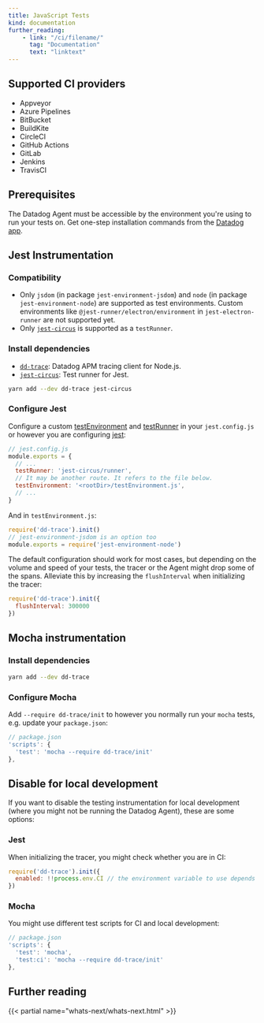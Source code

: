 ```yaml
---
title: JavaScript Tests
kind: documentation
further_reading:
    - link: "/ci/filename/"
      tag: "Documentation"
      text: "linktext"
---
```


## Supported CI providers

* Appveyor
* Azure Pipelines
* BitBucket
* BuildKite
* CircleCI
* GitHub Actions
* GitLab
* Jenkins
* TravisCI

## Prerequisites

The Datadog Agent must be accessible by the environment you're using to run your tests on. Get one-step installation commands from the [Datadog app][1].

## Jest Instrumentation

### Compatibility

* Only `jsdom` (in package `jest-environment-jsdom`) and `node` (in package `jest-environment-node`) are supported as test environments. Custom environments like `@jest-runner/electron/environment` in `jest-electron-runner` are not supported yet.
* Only [`jest-circus`][2] is supported as a `testRunner`. 

### Install dependencies
* [`dd-trace`][3]: Datadog APM tracing client for Node.js.
* [`jest-circus`][2]: Test runner for Jest.

```bash
yarn add --dev dd-trace jest-circus
```

### Configure Jest
Configure a custom [testEnvironment][4] and [testRunner][5] in your `jest.config.js` or however you are configuring [jest][6]:

```javascript
// jest.config.js
module.exports = {
  // ...
  testRunner: 'jest-circus/runner',
  // It may be another route. It refers to the file below.
  testEnvironment: '<rootDir>/testEnvironment.js',
  // ...
}
```

And in `testEnvironment.js`:

```javascript
require('dd-trace').init()
// jest-environment-jsdom is an option too
module.exports = require('jest-environment-node') 
```

The default configuration should work for most cases, but depending on the volume and speed of your tests, the tracer or the Agent might drop some of the spans. Alleviate this by increasing the `flushInterval` when initializing the tracer:

```javascript
require('dd-trace').init({
  flushInterval: 300000
})
```

## Mocha instrumentation

### Install dependencies

```bash
yarn add --dev dd-trace
```

### Configure Mocha
Add `--require dd-trace/init` to however you normally run your `mocha` tests, e.g. update your `package.json`:

```javascript
// package.json
'scripts': {
  'test': 'mocha --require dd-trace/init'
},
```

## Disable for local development

If you want to disable the testing instrumentation for local development (where you might not be running the Datadog Agent), these are some options:

### Jest

When initializing the tracer, you might check whether you are in CI:

```javascript
require('dd-trace').init({
  enabled: !!process.env.CI // the environment variable to use depends on the CI provider
})
```

### Mocha

You might use different test scripts for CI and local development:

```javascript
// package.json
'scripts': {
  'test': 'mocha',
  'test:ci': 'mocha --require dd-trace/init'
},
```

## Further reading

{{< partial name="whats-next/whats-next.html" >}}

[1]: https://app.datadoghq.com/account/settings#agent
[2]: https://github.com/facebook/jest/tree/master/packages/jest-circus
[3]: https://github.com/DataDog/dd-trace-js
[4]: https://jestjs.io/docs/en/configuration#testenvironment-string
[5]: https://jestjs.io/docs/en/configuration#testrunner-string
[6]: https://jestjs.io/docs/en/configuration

